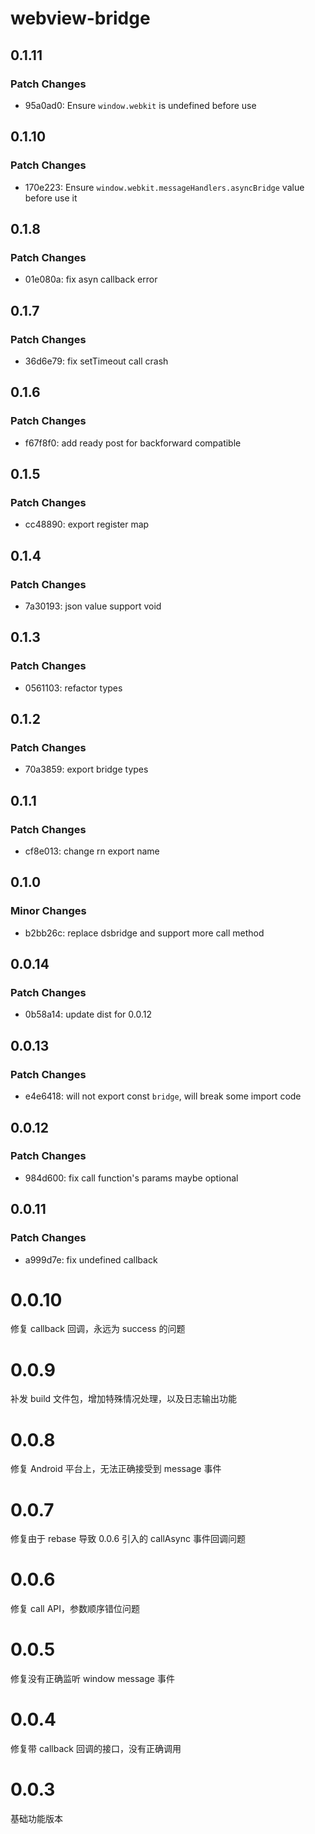 # webview-bridge

## 0.1.11

### Patch Changes

- 95a0ad0: Ensure `window.webkit` is undefined before use

## 0.1.10

### Patch Changes

- 170e223: Ensure `window.webkit.messageHandlers.asyncBridge` value before use it

## 0.1.8

### Patch Changes

- 01e080a: fix asyn callback error

## 0.1.7

### Patch Changes

- 36d6e79: fix setTimeout call crash

## 0.1.6

### Patch Changes

- f67f8f0: add ready post for backforward compatible

## 0.1.5

### Patch Changes

- cc48890: export register map

## 0.1.4

### Patch Changes

- 7a30193: json value support void

## 0.1.3

### Patch Changes

- 0561103: refactor types

## 0.1.2

### Patch Changes

- 70a3859: export bridge types

## 0.1.1

### Patch Changes

- cf8e013: change rn export name

## 0.1.0

### Minor Changes

- b2bb26c: replace dsbridge and support more call method

## 0.0.14

### Patch Changes

- 0b58a14: update dist for 0.0.12

## 0.0.13

### Patch Changes

- e4e6418: will not export const `bridge`, will break some import code

## 0.0.12

### Patch Changes

- 984d600: fix call function's params maybe optional

## 0.0.11

### Patch Changes

- a999d7e: fix undefined callback

# 0.0.10

修复 callback 回调，永远为 success 的问题

# 0.0.9

补发 build 文件包，增加特殊情况处理，以及日志输出功能

# 0.0.8

修复 Android 平台上，无法正确接受到 message 事件

# 0.0.7

修复由于 rebase 导致 0.0.6 引入的 callAsync 事件回调问题

# 0.0.6

修复 call API，参数顺序错位问题

# 0.0.5

修复没有正确监听 window message 事件

# 0.0.4

修复带 callback 回调的接口，没有正确调用

# 0.0.3

基础功能版本

